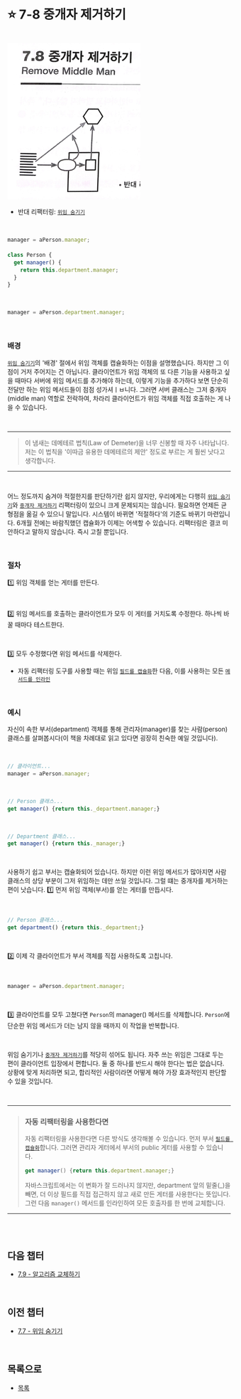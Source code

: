 # :star: 7-8 중개자 제거하기

<br>

<img src="../../Images/07_08_image.jpeg" width="300px">

- 반대 리팩터링: [`위임 숨기기`](https://github.com/Esoolgnah/Summary_of_Refactoring_2nd_Edition/blob/main/Notes/07_캡슐화/07_07_위임_숨기기.md)

<br>

```js
manager = aPerson.manager;

class Person {
  get manager() {
    return this.department.manager;
  }
}
```

<br>

```js
manager = aPerson.department.manager;
```

<br>

### 배경

[`위임 숨기기`](https://github.com/Esoolgnah/Summary_of_Refactoring_2nd_Edition/blob/main/Notes/07_캡슐화/07_07_위임_숨기기.md)의 '배경' 절에서 위임 객체를 캡슐화하는 이점을 설명했습니다. 하지만 그 이점이 거저 주어지는 건 아닙니다. 클라이언트가 위임 객체의 또 다른 기능을 사용하고 싶을 때마다 서버에 위임 메서드를 추가해야 하는데, 이렇게 기능을 추가하다 보면 단순히 전달만 하는 위임 메서드들이 점점 성가셔ㅣㅂ니다. 그러면 서버 클래스는 그저 중개자(middle man) 역할로 전락하여, 차라리 클라이언트가 위임 객체를 직접 호출하는 게 나을 수 있습니다.

<br>

---

> 이 냄새는 데메테르 법칙(Law of Demeter)을 너무 신봉할 때 자주 나타납니다. 저는 이 법칙을 '이따금 유용한 데메테르의 제안' 정도로 부르는 게 훨씬 낫다고 생각합니다.

---

<br>

어느 정도까지 숨겨야 적절한지를 판단하기란 쉽지 않지만, 우리에게는 다행히 [`위임 숨기기`](https://github.com/Esoolgnah/Summary_of_Refactoring_2nd_Edition/blob/main/Notes/07_캡슐화/07_07_위임_숨기기.md)와 [`중개자 제거하기`](https://github.com/Esoolgnah/Summary_of_Refactoring_2nd_Edition/blob/main/Notes/07_캡슐화/07_08_중개자_제거하기.md) 리팩터링이 있으니 크게 문제되지는 않습니다. 필요하면 언제든 균형점을 옮길 수 있으니 말입니다. 시스템이 바뀌면 '적절하다'의 기준도 바뀌기 마련입니다. 6개월 전에는 바람직했던 캡슐화가 이제는 어색할 수 있습니다. 리팩터링은 결코 미안하다고 말하지 않습니다. 즉시 고칠 뿐입니다.

<br>

### 절차

1️⃣ 위임 객체를 얻는 게터를 만든다.

<br>

2️⃣ 위임 메서드를 호출하는 클라이언트가 모두 이 게터를 거치도록 수정한다. 하나씩 바꿀 때마다 테스트한다.

<br>

3️⃣ 모두 수정했다면 위임 메서드를 삭제한다.

- 자동 리팩터링 도구를 사용할 때는 위임 [`필드를 캡슐화`](https://github.com/Esoolgnah/Summary_of_Refactoring_2nd_Edition/blob/main/Notes/06_기본적인_리팩터링/06_06_변수_캡슐화하기.md)한 다음, 이를 사용하는 모든 [`메서드를 인라인`](https://github.com/Esoolgnah/Summary_of_Refactoring_2nd_Edition/blob/main/Notes/06_기본적인_리팩터링/06_02_함수_인라인하기.md)

<br>

### 예시

자신이 속한 부서(department) 객체를 통해 관리자(manager)를 찾는 사람(person) 클래스를 살펴봅시다(이 책을 차례대로 읽고 있다면 굉장히 친숙한 예일 것입니다).

<br>

```js
// 클라이언트...
manager = aPerson.manager;
```

<br>

```js
// Person 클래스...
get manager() {return this._department.manager;}
```

<br>

```js
// Department 클래스...
get manager() {return this._manager;}
```

<br>

사용하기 쉽고 부서는 캡슐화되어 있습니다. 하지만 이런 위임 메서드가 많아지면 사람 클래스의 상당 부분이 그저 위임하는 데만 쓰일 것입니다. 그럴 떄는 중개자를 제거하는 편이 낫습니다. 1️⃣ 먼저 위임 객체(부서)를 얻는 게터를 만듭시다.

<br>

```js
// Person 클래스...
get department() {return this._department;}
```

<br>

2️⃣ 이제 각 클라이언트가 부서 객체를 직접 사용하도록 고칩니다.

<br>

```js
manager = aPerson.department.manager;
```

<br>

3️⃣ 클라이언트를 모두 고쳤다면 `Person`의 manager() 메서드를 삭제합니다. `Person`에 단순한 위임 메서드가 더는 남지 않을 때까지 이 작업을 반복합니다.

<br>

위임 숨기기나 [`중개자 제거하기`](https://github.com/Esoolgnah/Summary_of_Refactoring_2nd_Edition/blob/main/Notes/07_캡슐화/07_08_중개자_제거하기.md)를 적당히 섞어도 됩니다. 자주 쓰는 위임은 그대로 두는 편이 클라이언트 입장에서 편합니다. 둘 중 하나를 반드시 해야 한다는 법은 없습니다. 상황에 맞게 처리하면 되고, 합리적인 사람이라면 어떻게 해야 가장 효과적인지 판단할 수 있을 것입니다.

<br>

---

> ### 자동 리팩터링을 사용한다면
>
> 자동 리팩터링을 사용한다면 다른 방식도 생각해볼 수 있습니다. 먼저 부서 [`필드를 캡슐화`](https://github.com/Esoolgnah/Summary_of_Refactoring_2nd_Edition/blob/main/Notes/06_기본적인_리팩터링/06_06_변수_캡슐화하기.md)합니다. 그러면 관리자 게터에서 부서의 public 게터를 사용할 수 있습니다.
>
> ```js
> get manager() {return this.department.manager;}
> ```
>
> 자바스크립트에서는 이 변화가 잘 드러나지 않지만, department 앞의 밑줄(\_)을 빼면, 더 이상 필드를 직접 접근하지 않고 새로 만든 게터를 사용한다는 뜻입니다. 그런 다음 `manager()` 메서드를 인라인하여 모든 호출자를 한 번에 교체합니다.

---

<br>

<br>

## 다음 챕터

- [7.9 - 알고리즘 교체하기](https://github.com/Esoolgnah/Summary_of_Refactoring_2nd_Edition/blob/main/Notes/07_캡슐화/07_09_알고리즘_교체하기.md)

<br>

## 이전 챕터

- [7.7 - 위임 숨기기](https://github.com/Esoolgnah/Summary_of_Refactoring_2nd_Edition/blob/main/Notes/07_캡슐화/07_07_위임_숨기기.md)

<br>

## 목록으로

- [목록](https://github.com/Esoolgnah/Summary_of_Refactoring_2nd_Edition/blob/main/Notes/07_캡슐화/07_00_캡슐화.md)
